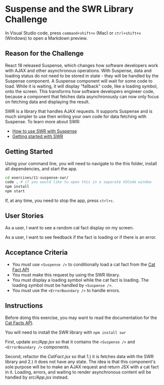 # Suspense and the SWR Library Challenge

In Visual Studio code, press `command+shift+v` (Mac) or `ctrl+shift+v` (Windows) to open a Markdown preview.

## Reason for the Challenge

React 18 released Suspense, which changes how software developers work with AJAX and other asynchronous operations. With Suspense, data and loading status do not need to be stored in state - they will be handled by the Suspense component. A Suspense component will wait for some code to load. While it is waiting, it will display "fallback" code, like a loading symbol, onto the screen. This transforms how software developers engineer code, because a component that fetches data asynchronously can now only focus on fetching data and displaying the result.

SWR is a library that handles AJAX requests. It supports Suspense and is much simpler to use then writing your own code for data fetching with Suspense. To learn more about SWR:

- [How to use SWR with Suspense](https://swr.vercel.app/docs/suspense)
- [Getting started with SWR](https://swr.vercel.app/docs/getting-started)

## Getting Started

Using your command line, you will need to navigate to the this folder, install all dependencies, and start the app.

```bash
cd exercises/11-suspense-swr/
code . # if you would like to open this in a separate VSCode window
npm install
npm start
```

If, at any time, you need to stop the app, press `ctrl+c`.

## User Stories

As a user, I want to see a random cat fact display on my screen.

As a user, I want to see feedback if the fact is loading or if there is an error.

## Acceptance Criteria

- You must use `<Suspense />` to conditionally load a cat fact from the [Cat Fact API](https://catfact.ninja/)
- You must make this request by using the SWR library.
- You must display a loading symbol while the cat fact is loading. The loading symbol must be handled by `<Suspense />`.
- You must use the `<ErrorBoundary />` to handle errors.

## Instructions

Before doing this exercise, you may want to read the documentation for the [Cat Facts API](https://catfact.ninja/).

You will need to install the SWR library with `npm install swr`

First, update _src/App.jsx_ so that it contains the `<Suspense />` and `<ErrorBoundary />` components.

Second, refactor the _CatFact.jsx_ so that 1.) it is fetches data with the SWR library and 2.) it does not have any state. The idea is that this component's sole purpose will be to make an AJAX request and return JSX with a cat fact in it. Loading, errors, and waiting to render asynchronous content will be handled by _src/App.jsx_ instead.
